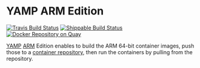 # YAMP ARM Edition

[![Travis Build Status](https://travis-ci.org/team-gogut/yamp-arm.svg?&branch=master)](https://travis-ci.org/team-gogut/yamp-arm)
[![Shippable Build Status](https://api.shippable.com/projects/5c80093833944406009b4dd2/badge?branch=master)](https://app.shippable.com/github/team-gogut/yamp-arm/runs?branchName=master)
[![Docker Repository on Quay](https://quay.io/repository/gogut/yamp/status "Docker Repository on Quay")](https://quay.io/repository/gogut/yamp)

[YAMP](https://github.com/alesssia/YAMP) [ARM](https://en.wikipedia.org/wiki/ARM_architecture) Edition enables to build the ARM 64-bit container images, push those to a [container repository](https://quay.io/repository/gogut/yamp), then run the containers by pulling from the repository.
